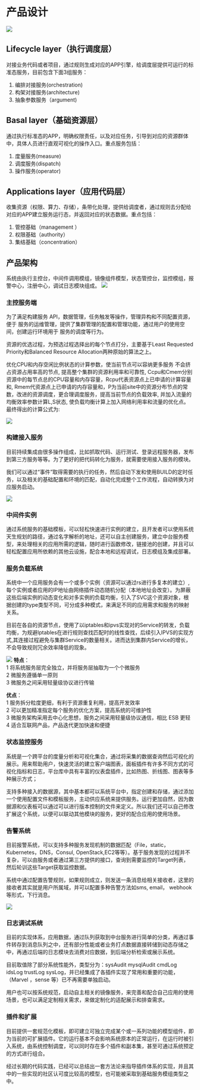# 产品设计

![](images/35.png)
## 	Lifecycle layer（执行调度层）

对接业务代码或者项目，通过规则生成对应的APP引擎，给调度层提供可运行的标准态服务，目前包含下面3组服务：  

1.	编排对接服务(orchestration) 
2.	构架对接服务(architecture) 
3.	抽象参数服务（argument) 

## Basal layer（基础资源层）

通过执行标准态的APP，明确权限责任，以及对应任务，引导到对应的资源群体中，具体人员进行直观可视化的操作入口。重点服务包括：  
1.	度量服务(measure)  
2.	调度服务(dispatch)  
3.	操作服务(operator)  


## Applications layer（应用代码层）

收集资源（权限、算力、存储），条带化处理，提供给调度者，通过规则去分配给对应的APP建立服务运行态，并返回对应的状态数据。重点包括：  
1.	管控基础（management ）  
2.	权限基础（authority）  
3.	集结基础（concentration）  

## 产品架构

系统由执行主控台，中间件调用模组，镜像组件模型，状态管控台，监控模组，报警中心，注册中心，调试日志模块组成。
![](images/35-1.png)

### 主控服务端

为了满足构建服务 API，数据管理，任务触发等操作，管理异构和不同配置资源，便于 服务的运维管理，提供了集群管理的配置和管理功能，通过用户的使用空间，创建运行环境用于 服务的调度等行为。
 
资源的优选过程，为预选过程选择出的每个节点打分，主要基于Least Requested Priority和Balanced Resource Allocation两种原始的算法之上。

优化CPU和内存空闲比例状态的计算参数，使当前节点可以容纳更多服务 不会挤占资源占用率高的节点, 提高整个集群的资源利用率和可靠性, Ccpu和Cmem分别资源中的每节点总的CPU容量和内存容量，Rcpu代表资源点上已申请的计算容量和, Rmem代资源点上已申请的内存容量和，P为当前site中的资源分布节点的常数，改进的资源调度，更合理调度服务，提高当前节点的负载效率, 并加入流量的均衡效率参数计算L,S状态, 使负载均衡计算上加入网络利用率和流量的优化点。
最终得出的计算公式为:  

![](images/35-3.png)

### 构建接入服务

目前持续集成由很多操作组成，比如抓取代码、运行测试、登录远程服务器，发布到第三方服务等等。为了更好的把代码转化为服务，就需要使用接入服务的模块。  

我们可以通过“事件”取得需要的执行的任务，然后自动下发和使用BUILD的定时任务，以及相关的基础配置和环境的匹配，自动化完成整个工作流程，自动转换为对应服务启动。

![](images/35-6.png)

### 中间件实例
通过系统服务的基础模板，可以轻松快速进行实例的建立，且开发者可以使用系统天生规划的路径，通过名字解析的地址，还可以自主创建服务，建立中台服务模型，来处理相关的应用所需的逻辑，随时进行函数修改，链接池的创建，并且可以轻松配置应用所依赖的其他云设施，配合本地和远程调试，日志模组及集成部署。

### 服务负载系统
系统中一个应用服务会有一个或多个实例（资源可以通过rs进行多复本的建立）,每个实例或者应用的IP地址由网络插件动态随机分配（本地地址会改变）。为屏蔽这些后端实例的动态变化和对多实例的负载均衡，引入了SVC这个资源对象，根据创建的type类型不同，可分成多种模式，来满足不同的应用需求和服务的映射关系。

目前在各自的资源节点，使用了以iptables和ipvs实现对的Service的转发，负载均衡，为规避Iptables在进行规则查找匹配时的线性查找，后续引入IPVS的实现方式,其连接过程避免与集群Service的数量相关。进而达到集群内Service的增长，不会导致规则冗余效率降低的现象。

![](images/35-5.png)
**特点**：  
1 将系统服务层完全独立，并将服务层抽取为一个个微服务  
2 微服务遵循单一原则  
3 微服务之间采用轻量级协议进行传输  
 
**优点**：  
1 服务拆分粒度更细，有利于资源重复利用，提高开发效率  
2 可以更加精准指定每个服务的优化方案，提高系统的可维护性  
3 微服务架构采用去中心化思想，服务之间采用轻量级协议通信，相比 ESB 更轻  
4 适合互联网产品，产品迭代更加快速和便捷  

### 状态监控服务

系统是一个跨平台的度量分析和可视化集合，通过将采集的数据查询然后可视化的展示。用来帮助用户，快速灵活的建立客户端图表，面板插件有许多不同方式的可视化指标和日志，平台库中具有丰富的仪表盘插件，比如热图、折线图、图表等多种展示方式；

支持多种接入的数据源，其中基本都可以系统平台中，指定创建和存储，通过添加一个使用配置文件和模板服务，主动供应系统来提供服务。运行更加自然，因为数据源和仪表板可以通过可以进行版本控制的文件来定义。所以我们还可以自己修改扩展这个系统，以便可以联动其他模块的服务，更好的配合应用的使用场景。

### 告警系统

目前报警系统，可以支持多种服务发现机制的数据匹配（File，static，Kubernetes，DNS，Consul, OpenStack,EC2等等）。基于服务发现的过程并不复杂，可以由服务或者通过第三方提供的接口，查询到需要监控的Target列表，然后轮训这些Target获取监控数据。  

系统中通过配置告警规则，如果规则成立，则发送一条消息给相关接收者，这里的接收者其实就是用户所属域，并可以配置多种告警方法如sms,  email， webhook等形式，下行消息。

![](images/35-4.png)

### 日志调试系统

目前的实现体系，应用数据，通过队列获取到中台服务进行简单的分类，再通过事件转存到消息队列之中，还有部分性能或者业务打点数据直接转储到动态存储之中，再通过后端的日志模块去消费对应数据，到后端分析检索或展示系统。

目前取值除了部分系统性能外，类型分为：sysAudit mysqlAudit cmdLog idsLog trustLog sysLog，并已经集成了各插件实现了常用和重要的功能，（Marvel ，sense 等）已不再需要单独启动。

用户也可以按系统规范，启动自主相关的镜像服务，来完善和配合自己应用的使用场景，也可以满足定制相关需求，来做定制化的适配展示和排查需求。

### 插件和扩展

目前提供一套规范化模板，即可建立可独立完成某个或一系列功能的模型组件，即为当前的可扩展插件。它的运行基本不会影响系统原本的正常运行，在运行时被引入系统，由系统控制调度，可以同时存在多个插件和副本集，甚至可通过系统预定的方式进行组合。

经过长期的代码实践，已经可以总结出一套方法论来指导插件体系的实现，并且其中的一些实现的社区认可度比较高的模型，也可能被采取到基础服务模组类型之中。
